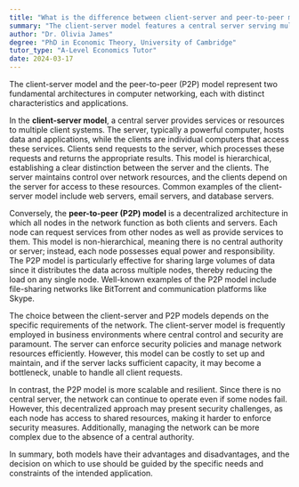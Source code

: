 ```yaml
---
title: "What is the difference between client-server and peer-to-peer models?"
summary: "The client-server model features a central server serving multiple clients, whereas the peer-to-peer model allows all nodes to function as both clients and servers."
author: "Dr. Olivia James"
degree: "PhD in Economic Theory, University of Cambridge"
tutor_type: "A-Level Economics Tutor"
date: 2024-03-17
---
```


The client-server model and the peer-to-peer (P2P) model represent two fundamental architectures in computer networking, each with distinct characteristics and applications.

In the **client-server model**, a central server provides services or resources to multiple client systems. The server, typically a powerful computer, hosts data and applications, while the clients are individual computers that access these services. Clients send requests to the server, which processes these requests and returns the appropriate results. This model is hierarchical, establishing a clear distinction between the server and the clients. The server maintains control over network resources, and the clients depend on the server for access to these resources. Common examples of the client-server model include web servers, email servers, and database servers.

Conversely, the **peer-to-peer (P2P) model** is a decentralized architecture in which all nodes in the network function as both clients and servers. Each node can request services from other nodes as well as provide services to them. This model is non-hierarchical, meaning there is no central authority or server; instead, each node possesses equal power and responsibility. The P2P model is particularly effective for sharing large volumes of data since it distributes the data across multiple nodes, thereby reducing the load on any single node. Well-known examples of the P2P model include file-sharing networks like BitTorrent and communication platforms like Skype.

The choice between the client-server and P2P models depends on the specific requirements of the network. The client-server model is frequently employed in business environments where central control and security are paramount. The server can enforce security policies and manage network resources efficiently. However, this model can be costly to set up and maintain, and if the server lacks sufficient capacity, it may become a bottleneck, unable to handle all client requests.

In contrast, the P2P model is more scalable and resilient. Since there is no central server, the network can continue to operate even if some nodes fail. However, this decentralized approach may present security challenges, as each node has access to shared resources, making it harder to enforce security measures. Additionally, managing the network can be more complex due to the absence of a central authority.

In summary, both models have their advantages and disadvantages, and the decision on which to use should be guided by the specific needs and constraints of the intended application.
    